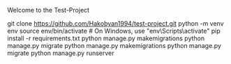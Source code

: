 Welcome to the Test-Project


git clone https://github.com/Hakobyan1994/test-project.git
python -m venv env
source env/bin/activate  # On Windows, use "env\Scripts\activate"
pip install -r requirements.txt
python manage.py makemigrations
python manage.py migrate
python manage.py makemigrations
python manage.py migrate
python manage.py runserver